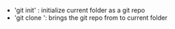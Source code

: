 - 'git init' : initialize current folder as a git repo
- 'git clone <url>': brings the git repo from <url> to current folder
